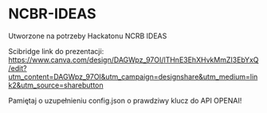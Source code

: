 # NCBR-IDEAS
Utworzone na potrzeby Hackatonu NCRB IDEAS

Scibridge
link do prezentacji: https://www.canva.com/design/DAGWpz_97OI/lTHnE3EhXHvkMmZI3EbYxQ/edit?utm_content=DAGWpz_97OI&utm_campaign=designshare&utm_medium=link2&utm_source=sharebutton

Pamiętaj o uzupełnieniu config.json o prawdziwy klucz do API OPENAI!

